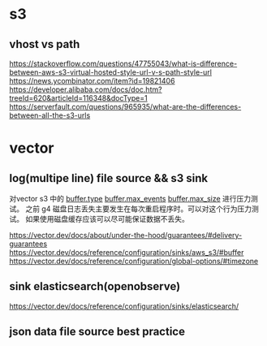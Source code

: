 # s3

## vhost vs path

https://stackoverflow.com/questions/47755043/what-is-difference-between-aws-s3-virtual-hosted-style-url-v-s-path-style-url  
https://news.ycombinator.com/item?id=19821406  
https://developer.alibaba.com/docs/doc.htm?treeId=620&articleId=116348&docType=1  
https://serverfault.com/questions/965935/what-are-the-differences-between-all-the-s3-urls    

# vector

## log(multipe line) file source && s3 sink

对vector s3 中的 [buffer.type](https://vector.dev/docs/reference/configuration/sinks/aws_s3/#buffer.type) [buffer.max_events](https://vector.dev/docs/reference/configuration/sinks/aws_s3/#buffer.max_events)  [buffer.max_size](https://vector.dev/docs/reference/configuration/sinks/aws_s3/#buffer.max_size) 进行压力测试。
之前 g4 磁盘日志丢失主要发生在每次重启程序时。可以对这个行为压力测试。
如果使用磁盘缓存应该可以尽可能保证数据不丢失。

https://vector.dev/docs/about/under-the-hood/guarantees/#delivery-guarantees  
https://vector.dev/docs/reference/configuration/sinks/aws_s3/#buffer  
https://vector.dev/docs/reference/configuration/global-options/#timezone  


## sink elasticsearch(openobserve)

https://vector.dev/docs/reference/configuration/sinks/elasticsearch/


## json data file source best practice

